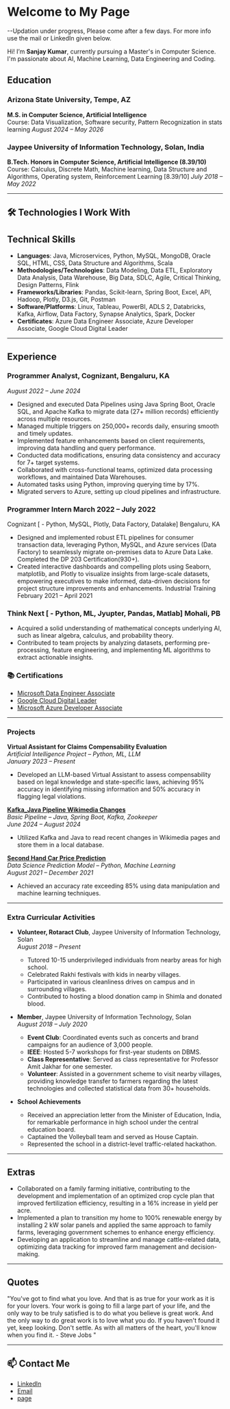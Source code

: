 
# Welcome to My Page
--Updation under progress, Please come after a few days. For more info use the mail or LinkedIn given below.

Hi! I’m **Sanjay Kumar**, currently pursuing a Master's in Computer Science. I'm passionate about AI, Machine Learning, Data Engineering and Coding. 

## Education

### Arizona State University, Tempe, AZ
**M.S. in Computer Science, Artificial Intelligence**  
Course: Data Visualization, Software security, Pattern Recognization in stats learning
                                                              _August 2024 – May 2026_

### Jaypee University of Information Technology, Solan, India
**B.Tech. Honors in Computer Science, Artificial Intelligence (8.39/10)**  
Course: Calculus, Discrete Math, Machine learning, Data Structure and Algorithms, Operating system, Reinforcement Learning
[8.39/10]                                                       _July 2018 – May 2022_

---

## 🛠️ Technologies I Work With
## Technical Skills

- **Languages**: Java, Microservices, Python, MySQL, MongoDB, Oracle SQL, HTML, CSS, Data Structure and Algorithms, Scala
- **Methodologies/Technologies**: Data Modeling, Data ETL, Exploratory Data Analysis, Data Warehouse, Big Data, SDLC, Agile, Critical Thinking, Design Patterns, Flink
- **Frameworks/Libraries**: Pandas, Scikit-learn, Spring Boot, Excel, API, Hadoop, Plotly, D3.js, Git, Postman
- **Software/Platforms**: Linux, Tableau, PowerBI, ADLS 2, Databricks, Kafka, Airflow, Data Factory, Synapse Analytics, Spark, Docker
- **Certificates**: Azure Data Engineer Associate, Azure Developer Associate, Google Cloud Digital Leader

---

## Experience

### Programmer Analyst, Cognizant, Bengaluru, KA  
_August 2022 – June 2024_

- Designed and executed Data Pipelines using Java Spring Boot, Oracle SQL, and Apache Kafka to migrate data (27+ million records) efficiently across multiple resources.
- Managed multiple triggers on 250,000+ records daily, ensuring smooth and timely updates.
- Implemented feature enhancements based on client requirements, improving data handling and query performance.
- Conducted data modifications, ensuring data consistency and accuracy for 7+ target systems.
- Collaborated with cross-functional teams, optimized data processing workflows, and maintained Data Warehouses.
- Automated tasks using Python, improving querying time by 17%.
- Migrated servers to Azure, setting up cloud pipelines and infrastructure.

### Programmer Intern March 2022 – July 2022
Cognizant [ - Python, MySQL, Plotly, Data Factory, Datalake] Bengaluru, KA
- Designed and implemented robust ETL pipelines for consumer transaction data, leveraging Python, MySQL, and Azure services
(Data Factory) to seamlessly migrate on-premises data to Azure Data Lake. Completed the DP 203 Certification(930+).
- Created interactive dashboards and compelling plots using Seaborn, matplotlib, and Plotly to visualize insights from large-scale
datasets, empowering executives to make informed, data-driven decisions for project structure improvements and enhancements.
Industrial Training February 2021 – April 2021

### Think Next [ - Python, ML, Jyupter, Pandas, Matlab] Mohali, PB
- Acquired a solid understanding of mathematical concepts underlying AI, such as linear algebra, calculus, and probability theory.
- Contributed to team projects by analyzing datasets, performing pre-processing, feature engineering, and implementing ML
algorithms to extract actionable insights.



### 📚 Certifications
- [Microsoft Data Engineer Associate](assets/images/certifications/dataengineer24.pdf)
- [Google Cloud Digital Leader](assets/images/certifications/CloudDigitalLeader_sanjaykumar_23.pdf)
- [Microsoft Azure Developer Associate](assets/images/certifications/azure%20dev.pdf)

---



### Projects

**Virtual Assistant for Claims Compensability Evaluation**  
_Artificial Intelligence Project – Python, ML, LLM_  
_January 2023 – Present_
- Developed an LLM-based Virtual Assistant to assess compensability based on legal knowledge and state-specific laws, achieving 95% accuracy in identifying missing information and 50% accuracy in flagging legal violations.

**[Kafka_Java Pipeline Wikimedia Changes](https://github.com/sanjaybhattoo/kafka_springboot_pipeline)**  
_Basic Pipeline – Java, Spring Boot, Kafka, Zookeeper_  
_June 2024 – August 2024_
- Utilized Kafka and Java to read recent changes in Wikimedia pages and store them in a local database.

**[Second Hand Car Price Prediction](https://github.com/sanjaybhattoo/Project-Old-CarPrice-prediction)**  
_Data Science Prediction Model – Python, Machine Learning_  
_August 2021 – December 2021_
- Achieved an accuracy rate exceeding 85% using data manipulation and machine learning techniques.

---


### Extra Curricular Activities

- **Volunteer, Rotaract Club**, Jaypee University of Information Technology, Solan  
  _August 2018 – Present_
  - Tutored 10-15 underprivileged individuals from nearby areas for high school.
  - Celebrated Rakhi festivals with kids in nearby villages.
  - Participated in various cleanliness drives on campus and in surrounding villages.
  - Contributed to hosting a blood donation camp in Shimla and donated blood.

- **Member**, Jaypee University of Information Technology, Solan  
  _August 2018 – July 2020_
  - **Event Club**: Coordinated events such as concerts and brand campaigns for an audience of 3,000 people.
  - **IEEE**: Hosted 5-7 workshops for first-year students on DBMS.
  - **Class Representative**: Served as class representative for Professor Amit Jakhar for one semester.
  - **Volunteer**: Assisted in a government scheme to visit nearby villages, providing knowledge transfer to farmers regarding the latest technologies and collected statistical data from 30+ households.

- **School Achievements**
  - Received an appreciation letter from the Minister of Education, India, for remarkable performance in high school under the central education board.
  - Captained the Volleyball team and served as House Captain.
  - Represented the school in a district-level traffic-related hackathon.

---

## Extras

- Collaborated on a family farming initiative, contributing to the development and implementation of an optimized crop cycle plan that improved fertilization efficiency, resulting in a 16% increase in yield per acre.
- Implemented a plan to transition my home to 100% renewable energy by installing 2 kW solar panels and applied the same approach to family farms, leveraging government schemes to enhance energy efficiency.
- Developing an application to streamline and manage cattle-related data, optimizing data tracking for improved farm management and decision-making.

---



## Quotes

"You've got to find what you love. And that is as true for your work as it is for your lovers. Your work is going to fill a large part of your life, and the only way to be truly satisfied is to do what you believe is great work. And the only way to do great work is to love what you do. If you haven't found it yet, keep looking. Don't settle. As with all matters of the heart, you'll know when you find it.   - Steve Jobs "


---

## 📫 Contact Me
- [LinkedIn](https://www.linkedin.com/in/sanjay-bhattoo/)
- [Email](mailto:bhattoo70@gmail.com)
- [page](https://sanjaybhattoo.github.io)
